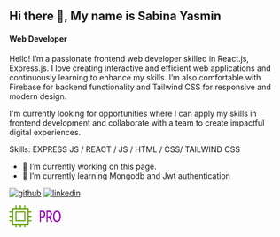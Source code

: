 ## Hi there 👋, My name is Sabina Yasmin
#### Web Developer
Hello! I’m a passionate frontend web developer skilled in React.js, Express.js. I love creating interactive and efficient web applications and continuously learning to enhance my skills. I’m also comfortable with Firebase for backend functionality and Tailwind CSS for responsive and modern design.

I'm currently looking for opportunities where I can apply my skills in frontend development and collaborate with a team to create impactful digital experiences.

Skills: EXPRESS JS /  REACT / JS / HTML / CSS/ TAILWIND CSS

- 🔭 I’m currently working on this page. 
- 🌱 I’m currently learning Mongodb and Jwt authentication 


[<img src='https://cdn.jsdelivr.net/npm/simple-icons@3.0.1/icons/github.svg' alt='github' height='40'>](https://github.com/https://github.com/Yasmin17-23)  [<img src='https://cdn.jsdelivr.net/npm/simple-icons@3.0.1/icons/linkedin.svg' alt='linkedin' height='40'>](https://www.linkedin.com/in/https://www.linkedin.com/feed//)  

<a href='https://docs.github.com/en/developers'><img src='https://raw.githubusercontent.com/acervenky/animated-github-badges/master/assets/devbadge.gif' width='40' height='40'></a> <a href='https://github.com/pricing'><img src='https://raw.githubusercontent.com/acervenky/animated-github-badges/master/assets/pro.gif' width='40' height='40'></a> 






